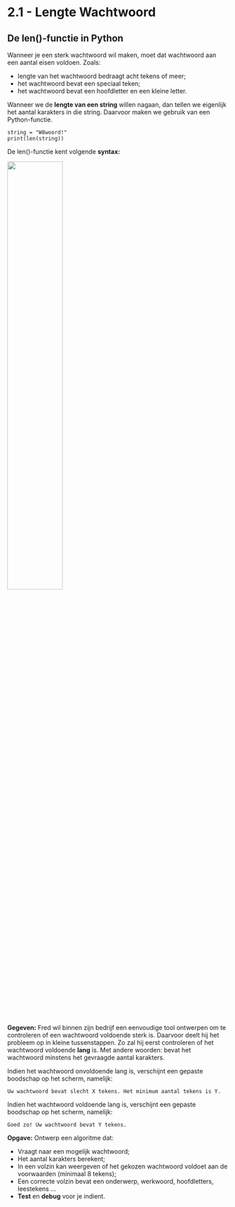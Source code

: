 # 2.1 - Lengte Wachtwoord
## De len()-functie in Python

Wanneer je een sterk wachtwoord wil maken, moet dat wachtwoord aan een aantal eisen voldoen. Zoals: 
* lengte van het wachtwoord bedraagt acht tekens of meer; 
* het wachtwoord bevat een speciaal teken;
* het wachtwoord bevat een hoofdletter en een kleine letter.

Wanneer we de **lengte van een string** willen nagaan, dan tellen we eigenlijk het aantal karakters in die string. 
Daarvoor maken we gebruik van een Python-functie. 

```
string = "W8woord!"
print(len(string))
```

De len()-functie kent volgende **syntax:**


<img src="https://media.istockphoto.com/videos/login-web-page-closeup-video-id1202008385?b=1&k=20&m=1202008385&s=640x640&h=-4Sf9O5Bv_1eyKcFky-_SwbrE6UERejS5P0sBwFU0-w=" width="50%"/>

**Gegeven:** 
Fred wil binnen zijn bedrijf een eenvoudige tool ontwerpen om te controleren of een wachtwoord voldoende sterk is. 
Daarvoor deelt hij het probleem op in kleine tussenstappen. Zo zal hij eerst controleren of het wachtwoord voldoende 
**lang** is. Met andere woorden: bevat het wachtwoord minstens het gevraagde aantal karakters. 

Indien het wachtwoord onvoldoende lang is, verschijnt een gepaste boodschap op het scherm, namelijk: 
```
Uw wachtwoord bevat slecht X tekens. Het minimum aantal tekens is Y. 
```

Indien het wachtwoord voldoende lang is, verschijnt een gepaste boodschap op het scherm, namelijk: 
```
Goed zo! Uw wachtwoord bevat Y tekens. 
```



**Opgave:**
Ontwerp een algoritme dat: 

* Vraagt naar een mogelijk wachtwoord; 
* Het aantal karakters berekent; 
* In een volzin kan weergeven of het gekozen wachtwoord voldoet aan de voorwaarden (minimaal 8 tekens); 
* Een correcte volzin bevat een onderwerp, werkwoord, hoofdletters, leestekens ... 
* **Test** en **debug** voor je indient. 
